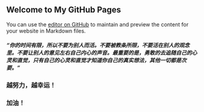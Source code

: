 ## Welcome to My GitHub Pages

You can use the [editor on GitHub](https://github.com/liyanhao123/lyh.github.io/edit/gh-pages/index.md) to maintain and preview the content for your website in Markdown files.
  
  
  
  
##### “你的时间有限，所以不要为别人而活。不要被教条所限，不要活在别人的观念里。不要让别人的意见左右自己内心的声音。最重要的是，勇敢的去追随自己的心灵和直觉，只有自己的心灵和直觉才知道你自己的真实想法，其他一切都是次要。”  










### 越努力，越幸运！ 


### 加油！ 
